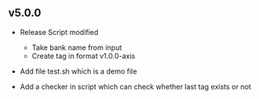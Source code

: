 ## v5.0.0

- Release Script modified
    - Take bank name from input
    - Create tag in format v1.0.0-axis

- Add file test.sh which is a demo file
- Add a checker in script which can check whether last tag exists or not
